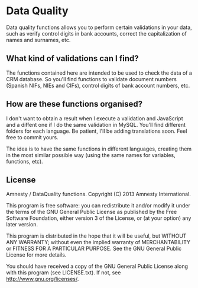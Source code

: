 Data Quality
============

Data quality functions allows you to perform certain validations in your data, such as verify control digits in bank accounts, correct the capitalization of names and surnames, etc.

What kind of validations can I find?
----------------------------------------------------

The functions contained here are intended to be used to check the data of a CRM database. So you'll find functions to validate document numbers (Spanish NIFs, NIEs and CIFs), control digits of bank account numbers, etc.

How are these functions organised?
----------------------------------

I don't want to obtain a result when I execute a validation and JavaScript and a diffent one if I do the same validation in MySQL. You'll find different folders for each language. Be patient, I'll be adding translations soon. Feel free to commit yours.

The idea is to have the same functions in different languages, creating them in the most similar possible way (using the same names for variables, functions, etc).

License
-------

Amnesty / DataQuality functions. Copyright (C) 2013 Amnesty International.

This program is free software: you can redistribute it and/or modify it under the terms of the GNU General Public License as published by the Free Software Foundation, either version 3 of the License, or (at your option) any later version.

This program is distributed in the hope that it will be useful, but WITHOUT ANY WARRANTY; without even the implied warranty of MERCHANTABILITY or FITNESS FOR A PARTICULAR PURPOSE. See the GNU General Public License for more details.

You should have received a copy of the GNU General Public License along with this program (see LICENSE.txt). If not, see http://www.gnu.org/licenses/.
